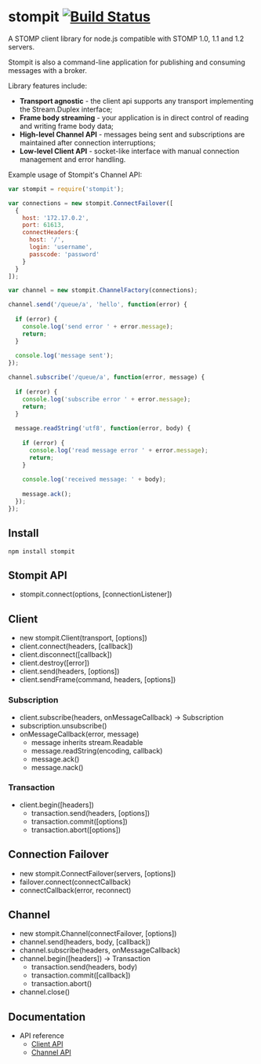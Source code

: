 # stompit [![Build Status](https://travis-ci.org/gdaws/node-stomp.png)](https://travis-ci.org/gdaws/node-stomp)

A STOMP client library for node.js compatible with STOMP 1.0, 1.1 and 1.2 servers.

Stompit is also a command-line application for publishing and consuming messages 
with a broker.

Library features include:
* **Transport agnostic** - the client api supports any transport implementing the Stream.Duplex interface;
* **Frame body streaming** - your application is in direct control of reading and writing frame body data;
* **High-level Channel API** - messages being sent and subscriptions are maintained after connection interruptions;
* **Low-level Client API** - socket-like interface with manual connection management and error handling.

Example usage of Stompit's Channel API:
```javascript
var stompit = require('stompit');

var connections = new stompit.ConnectFailover([
  {
    host: '172.17.0.2', 
    port: 61613, 
    connectHeaders:{
      host: '/',
      login: 'username',
      passcode: 'password'
    }
  }
]);

var channel = new stompit.ChannelFactory(connections);

channel.send('/queue/a', 'hello', function(error) {
  
  if (error) {
    console.log('send error ' + error.message);
    return;
  }
  
  console.log('message sent');
});

channel.subscribe('/queue/a', function(error, message) {
  
  if (error) {
    console.log('subscribe error ' + error.message);
    return;
  }
  
  message.readString('utf8', function(error, body) {
    
    if (error) {
      console.log('read message error ' + error.message);
      return;
    }
    
    console.log('received message: ' + body);
    
    message.ack();
  });
});
```

## Install

 `npm install stompit`

## Stompit API

* stompit.connect(options, [connectionListener])

## Client

* new stompit.Client(transport, [options])
* client.connect(headers, [callback])
* client.disconnect([callback])
* client.destroy([error])
* client.send(headers, [options])
* client.sendFrame(command, headers, [options])

### Subscription

* client.subscribe(headers, onMessageCallback) → Subscription
* subscription.unsubscribe()
* onMessageCallback(error, message)
  * message inherits stream.Readable
  * message.readString(encoding, callback)
  * message.ack()
  * message.nack()

### Transaction

* client.begin([headers])
  * transaction.send(headers, [options])
  * transaction.commit([options])
  * transaction.abort([options])

## Connection Failover

* new stompit.ConnectFailover(servers, [options])
* failover.connect(connectCallback)
* connectCallback(error, reconnect)

## Channel
* new stompit.Channel(connectFailover, [options])
* channel.send(headers, body, [callback])
* channel.subscribe(headers, onMessageCallback)
* channel.begin([headers]) → Transaction
  * transaction.send(headers, body)
  * transaction.commit([callback])
  * transaction.abort()
* channel.close()

## Documentation

* API reference
    * [Client API](http://gdaws.github.io/node-stomp/api/client/)
    * [Channel API](http://gdaws.github.io/node-stomp/api/channel/)
